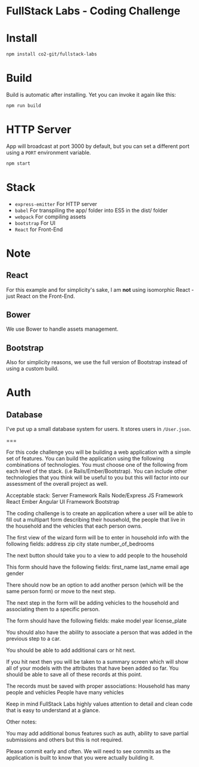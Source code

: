 FullStack Labs - Coding Challenge
===

# Install

```bash
npm install co2-git/fullstack-labs
```

# Build

Build is automatic after installing. Yet you can invoke it again like this:

```bash
npm run build
```

# HTTP Server

App will broadcast at port 3000 by default, but you can set a different port using a `PORT` environment variable.

```bash
npm start
```

# Stack

- `express-emitter` For HTTP server
- `babel` For transpiling the app/ folder into ES5 in the dist/ folder
- `webpack` For compiling assets
- `bootstrap` For UI
- `React` for Front-End

# Note

## React

For this example and for simplicity's sake, I am **not** using isomorphic React - just React on the Front-End.

## Bower

We use Bower to handle assets management.

## Bootstrap

Also for simplicity reasons, we use the full version of Bootstrap instead of using a custom build.

# Auth

## Database

I've put up a small database system for users. It stores users in `/User.json`.

===

For this code challenge you will be building a web application with a simple set of features.  You can build the application using the following combinations of technologies.  You must choose one of the following from each level of the stack. (i.e Rails/Ember/Bootstrap).  You can include other technologies that you think will be useful to you but this will factor into our assessment of the overall project as well.

Acceptable stack:
Server Framework
Rails
Node/Express
JS Framework
React
Ember
Angular
UI Framework
Bootstrap

The coding challenge is to create an application where a user will be able to fill out a multipart form describing their household, the people that live in the household and the vehicles that each person owns.

The first view of the wizard form will be to enter in household info with the following fields:
address
zip
city
state
number_of_bedrooms

The next button should take you to a view to add people to the household

This form should have the following fields:
first_name
last_name
email
age
gender

There should now be an option to add another person (which will be the same person form) or move to the next step.

The next step in the form will be adding vehicles to the household and associating them to a specific person.

The form should have the following fields:
make
model
year
license_plate

You should also have the ability to associate a person that was added in the previous step to a car.

You should be able to add additional cars or hit next.

If you hit next then you will be taken to a summary screen which will show all of your models with the attributes that have been added so far.  You should be able to save all of these records at this point.

The records must be saved with proper associations:
Household has many people and vehicles
People have many vehicles

Keep in mind FullStack Labs highly values attention to detail and clean code that is easy to understand at a glance.

Other notes:

You may add additional bonus features such as auth, ability to save partial submissions and others but this is not required.

Please commit early and often.  We will need to see commits as the application is built to know that you were actually building it.
